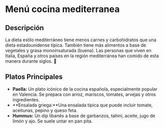 # Menú cocina mediterranea


## Descripción 
La dieta estilo mediterráneo tiene menos carnes y carbohidratos que una dieta estadounidense típica. También tiene más alimentos a base de vegetales y grasa monoinsaturada (buena). Las personas que viven en Italia, España y otros países en la región mediterránea han comido de esta manera durante siglos. 🥚

## Platos Principales

- **Paella:** Un plato icónico de la cocina española, especialmente popular en Valencia. Se prepara con arroz, mariscos, tomates, arvejas y otros ingredientes. 
- **Ensalada griega:**Una ensalada típica que puede incluir tomate, aceitunas, pepino y queso feta. 
- **Hummus:** Un dip libanés a base de garbanzos, tahini, aceite, jugo de limón y ajo. Se suele untar en pan pita. 


